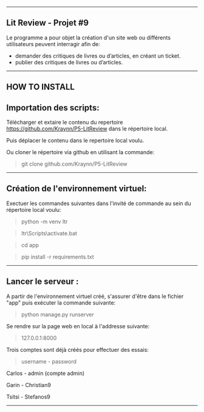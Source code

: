 __________________________
Lit Review - Projet #9
--------------------------

Le programme a pour objet la création d'un site web ou différents utilisateurs peuvent interragir afin de:

- demander des critiques de livres ou d’articles, en créant un ticket.
- publier des critiques de livres ou d’articles.

______________
HOW TO INSTALL
--------------

Importation des scripts:
---------------------------

Télécharger et extaire le contenu du repertoire https://github.com/Kraynn/P5-LitReview dans le répertoire local. 
> 
Puis déplacer le contenu dans le repertoire local voulu.


Ou cloner le répertoire via github en utilisant la commande:
> git clone github.com/Kraynn/P5-LitReview


__________________________________________________________
Création de l'environnement virtuel:
------------------------------------
Exectuer les commandes suivantes dans l'invité de commande au sein du répertoire local voulu:
>
>python -m venv ltr

>ltr\Scripts\activate.bat

>cd app

>pip install -r requirements.txt

___________________________________________________



Lancer le serveur :
----------------------

A partir de l'environnement virtuel créé, s'assurer d'être dans le fichier "app" puis exécuter la commande suivante:
>
>python manage.py runserver

Se rendre sur la page web en local à l'addresse suivante:
>
> 127.0.0.1:8000

Trois comptes sont déjà créés pour effectuer des essais:
> username - password
> 
Carlos - admin (compte admin)
>
Garin - Christian9
>
Tsitsi - Stefanos9

***************************








